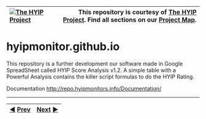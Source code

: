 |[![The HYIP Project](https://avatars1.githubusercontent.com/u/8466209?v=10&s=30)](https://github.com/hyip) |This repository is courtesy of [The HYIP Project](https://github.com/hyip). Find all sections on our [Project Map](https://github.com/hyip/info/wiki/maps#project-map).|
|:----|----:|

# hyipmonitor.github.io

This repository is a further development our software made in Google SpreadSheet called HYIP Score Analysis v1.2. A simple table with a Powerful Analysis contains the killer script formulas to do the HYIP Rating.

Documentation
http://repo.hyipmonitors.info/Documentation/

***
|[:arrow_backward:](https://github.com/hyip/rating) [Prev](https://github.com/hyip/rating)|[Next](https://github.com/hyipmonitor/hyipmonitor.github.io/wiki/Home) [:arrow_forward:](https://github.com/hyipmonitor/hyipmonitor.github.io/wiki/Home)|
|:----|----:|
